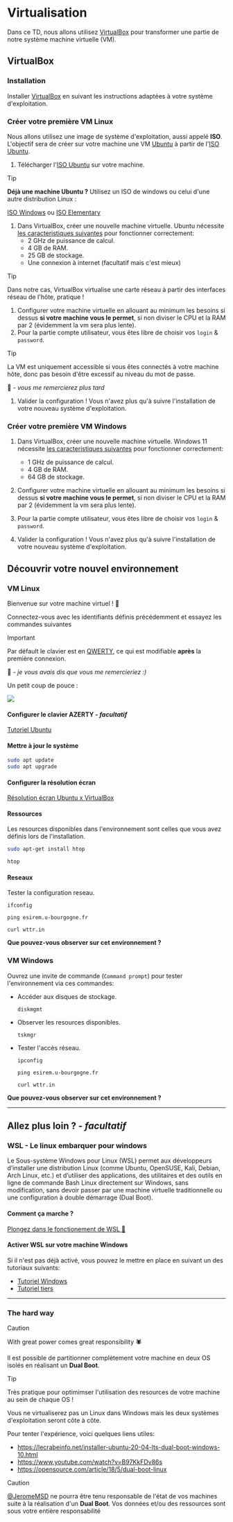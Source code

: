 # Virtualisation

Dans ce TD, nous allons utilisez [VirtualBox](https://www.virtualbox.org/) pour transformer une partie de notre système machine virtuelle (VM).

## VirtualBox

### Installation

Installer [VirtualBox](https://www.virtualbox.org/wiki/Downloads) en suivant les instructions adaptées à votre système d'exploitation.

### Créer votre première VM Linux

Nous allons utilisez une image de système d'exploitation, aussi appelé **ISO**.
L'objectif sera de créer sur votre machine une VM [Ubuntu](https://ubuntu.com/) à partir de l'[ISO Ubuntu](https://ubuntu.com/download).

1. Télécharger l'[ISO Ubuntu](https://ubuntu.com/download) sur votre machine.

> [!tip]
> **Déjà une machine Ubuntu ?** Utilisez un ISO de windows ou celui d'une autre distribution Linux :
> 
> [ISO Windows](https://www.microsoft.com/FR-FR/software-download/windows10ISO)
> ou
> [ISO Elementary](https://elementary.io/docs/installation#installation)

1. Dans VirtualBox, créer une nouvelle machine virtuelle.
    Ubuntu nécessite [les caracteristiques suivantes](https://ubuntu.com/download/desktop#system-requirements) pour fonctionner correctement:
    * 2 GHz de puissance de calcul.
    * 4 GB de RAM.
    * 25 GB de stockage.
    * Une connexion à internet (facultatif mais c'est mieux)

> [!tip]
> Dans notre cas, VirtualBox virtualise une carte réseau à partir des interfaces réseau de l'hôte, pratique !

1. Configurer votre machine virtuelle en allouant au minimum les besoins si dessus **si votre machine vous le permet**, si non diviser le CPU et la RAM par 2 (évidemment la vm sera plus lente).
2. Pour la partie compte utilisateur, vous êtes libre de choisir vos `login` & `password`.

> [!tip]
> La VM est uniquement accessible si vous êtes connectés à votre machine hôte, donc pas besoin d'être excessif au niveau du mot de passe.
>
> 💬 - *vous me remercierez plus tard*

1. Valider la configuration ! Vous n'avez plus qu'à suivre l'installation de votre nouveau système d'exploitation.

### Créer votre première VM Windows

1. Dans VirtualBox, créer une nouvelle machine virtuelle.
    Windows 11 nécessite [les caracteristiques suivantes](https://www.microsoft.com/en-us/windows/windows-11-specifications) pour fonctionner correctement:
    * 1 GHz de puissance de calcul.
    * 4 GB de RAM.
    * 64 GB de stockage.

2. Configurer votre machine virtuelle en allouant au minimum les besoins si dessus **si votre machine vous le permet**, si non diviser le CPU et la RAM par 2 (évidemment la vm sera plus lente).
3. Pour la partie compte utilisateur, vous êtes libre de choisir vos `login` & `password`.
4. Valider la configuration ! Vous n'avez plus qu'à suivre l'installation de votre nouveau système d'exploitation.

## Découvrir votre nouvel environnement

### VM Linux

Bienvenue sur votre machine virtuel ! 🚀

Connectez-vous avec les identifiants définis précédemment et essayez les commandes suivantes

> [!important]
> Par défault le clavier est en [QWERTY](https://encrypted-tbn0.gstatic.com/images?q=tbn:ANd9GcSJ1JrzRDzXo_nKM5gJI78-K5Es5MQL5GkbCw&s), ce qui est modifiable **après** la première connexion.
>
> 💬 - *je vous avais dis que vous me remercieriez :)*
> 
> Un petit coup de pouce :
>
> ![](https://encrypted-tbn0.gstatic.com/images?q=tbn:ANd9GcSJ1JrzRDzXo_nKM5gJI78-K5Es5MQL5GkbCw&s)

#### Configurer le clavier AZERTY - *facultatif*

[Tutoriel Ubuntu](https://doc.ubuntu-fr.org/tutoriel/configurer_le_clavier)

#### Mettre à jour le système

```bash
sudo apt update
sudo apt upgrade
```

#### Configurer la résolution écran

[Résolution écran Ubuntu x VirtualBox](https://www.tecmint.com/install-virtualbox-guest-additions-in-ubuntu/)

#### Ressources

Les resources disponibles dans l'environnement sont celles que vous avez définis lors de l'installation.

```bash
sudo apt-get install htop
```

```bash
htop
```

#### Reseaux

Tester la configuration reseau.

```shell
ifconfig
```

```shell
ping esirem.u-bourgogne.fr
```

```shell
curl wttr.in
```

**Que pouvez-vous observer sur cet environnement ?**

### VM Windows

Ouvrez une invite de commande (`Command prompt`) pour tester l'environnement via ces commandes:

* Accéder aux disques de stockage.

  ```shell
  diskmgmt
  ```

* Observer les resources disponibles.

  ```shell
  tskmgr
  ```

* Tester l'accès réseau.

  ```shell
  ipconfig
  ```

  ```shell
  ping esirem.u-bourgogne.fr
  ```

  ```shell
  curl wttr.in
  ```

**Que pouvez-vous observer sur cet environnement ?**

---

## Allez plus loin ? - *facultatif*

### WSL - Le linux embarquer pour windows

Le Sous-système Windows pour Linux (WSL) permet aux développeurs d’installer une distribution Linux (comme Ubuntu, OpenSUSE, Kali, Debian, Arch Linux, etc.) et d’utiliser des applications, des utilitaires et des outils en ligne de commande Bash Linux directement sur Windows, sans modification, sans devoir passer par une machine virtuelle traditionnelle ou une configuration à double démarrage (Dual Boot).

#### Comment ça marche ?

[Plongez dans le fonctionement de WSL 🧐](https://devblogs.microsoft.com/commandline/a-deep-dive-into-how-wsl-allows-windows-to-access-linux-files/)

#### Activer WSL sur votre machine Windows

Si il n'est pas déjà activé, vous pouvez le mettre en place en suivant un des tutoriaux suivants:

* [Tutoriel Windows](https://learn.microsoft.com/fr-fr/windows/wsl/install)
* [Tutoriel tiers](https://www.omgubuntu.co.uk/how-to-install-wsl2-on-windows-10)

---

### The hard way

> [!caution]
> With great power comes great responsibility 🕷️

Il est possible de partitionner complètement votre machine en deux OS isolés en réalisant un **Dual Boot**.

> [!tip]
> Très pratique pour optimimser l'utilisation des resources de votre machine au sein de chaque OS !
>
> Vous ne virtualiserez pas un Linux dans Windows mais les deux systèmes d'exploitation seront côte à côte.

Pour tenter l'expérience, voici quelques liens utiles:

* https://lecrabeinfo.net/installer-ubuntu-20-04-lts-dual-boot-windows-10.html
* https://www.youtube.com/watch?v=B97KkFDv86s
* https://opensource.com/article/18/5/dual-boot-linux

> [!caution]
> [@JeromeMSD](https://github.com/JeromeMSD) ne pourra être tenu responsable de l'état de vos machines suite à la réalisation d'un **Dual Boot**.
> Vos données et/ou des ressources sont sous votre entière responsabilité
